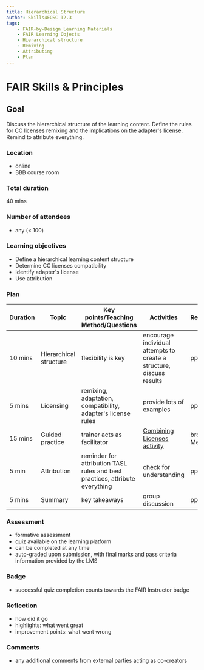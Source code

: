 ```yaml
---
title: Hierarchical Structure
author: Skills4EOSC T2.3
tags: 
    - FAIR-by-Design Learning Materials
    - FAIR Learning Objects
    - Hierarchical structure
    - Remixing
    - Attributing
    - Plan
---
```


# FAIR Skills & Principles

## Goal

Discuss the hierarchical structure of the learning content. Define the rules for CC licenses remixing and the implications on the adapter's license. Remind to attribute everything.

### Location

- online
- BBB course room

### Total duration

40 mins

### Number of attendees

- any (< 100)

### Learning objectives

- Define a hierarchical learning content structure 
- Determine CC licenses compatibility
- Identify adapter's license
- Use attribution

### Plan

| **Duration** | **Topic**              | **Key points/Teaching Method/Questions**                                     | **Activities**                                                                               | **Resources**  |
|--------------|------------------------|------------------------------------------------------------------------------|----------------------------------------------------------------------------------------------|----------------|
| 10 mins       | Hierarchical structure | flexibility is key                                                           | encourage individual attempts to create a structure, discuss results                                                | pptx           |
| 5 mins       | Licensing              | remixing, adaptation, compatibility, adapter's license rules                 | provide lots of examples                                                                     | pptx, urls     |
| 15 mins      | Guided practice        | trainer acts as facilitator                                                  | [Combining Licenses activity](./Activities/Assessing%20FAIRness%20of%20Learning%20Materials.md) | browser, Menti |
| 5 min        | Attribution            | reminder for attribution TASL rules and best practices, attribute everything | check for understanding                                                                      | pptx           |
| 5 mins       | Summary                | key takeaways                                                                | group discussion                                                                             | pptx           |

### Assessment

- formative assessment
- quiz available on the learning platform
- can be completed at any time
- auto-graded upon submission, with final marks and pass criteria information provided by the LMS

### Badge

- successful quiz completion counts towards the FAIR Instructor badge

### Reflection

- how did it go
- highlights: what went great
- improvement points: what went wrong

### Comments

- any additional comments from external parties acting as co-creators